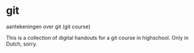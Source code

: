 # git
aantekeningen over git (git course)

This is a collection of digital handouts for a git course in highschool. Only in Dutch, sorry.

